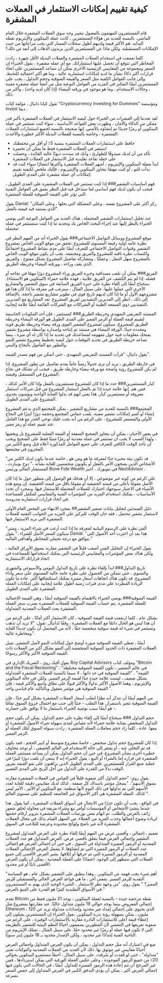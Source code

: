 # كيفية تقييم إمكانات الاستثمار في العملات المشفرة
قام المستثمرون المهتمون بالفضول بتغيير وجه سوق العملات المشفرة خلال العام الماضي.
بالنسبة للعديد من هؤلاء المستثمرين ، كانت عملة البيتكوين والإيثريوم نقطة البداية. هم الأكثر قيمة ولديهم أطول سجلات المسار التي يجب مراعاتها من حيث الإمكانات المستقبلية. ولكن ماذا عن المستثمرين الذين يريدون الذهاب إلى أبعد من ذلك؟

كلما تعمقت في استخدام العملات المشفرة والعملات البديلة الأقل شهرة ، زادت المخاطر التي تتوقع أن تحصل عليها استثماراتك. مع أي عملة مشفرة ، يقول الخبراء إن السعر ومجموعة من المقاييس الرئيسية الأخرى يمكن أن تساعد المستثمرين على اتخاذ قرارات أكثر ذكاءً بشأن ما لديه إمكانات استثمارية عالية ، وما هو أكثر احتمالية للتخبط. وإلى جانب العوامل الكمية مثل السعر والقيمة السوقية وحجم التداول ، يجب على المستثمرين أيضًا التفكير في المزيد من العوامل النوعية مثل من أنشأ عملة مشفرة معينة ، وحالات الاستخدام ، وما هو موجود في ورقته البيضاء (إذا كان لديه واحد) ، وأكثر من ذلك. 

تقول كيانا دانيال ، مؤلفة كتاب "Cryptocurrency Investing for Dummies" ومؤسسة Invest ديفا .

لقد تحدثنا إلى العشرات من الخبراء حول كيفية الاستثمار في العملات المشفرة بأكبر قدر ممكن من الذكاء والأمان ، وظهرت بعض القواعد الأساسية ، سواء كنت تستثمر في عملة البيتكوين أو رمزًا جديدًا تم إنشاؤه بالأمس. إنها صحيحة بالنسبة لجميع استثمارات العملات المشفرة ، وخاصة بالنسبة للعملات البديلة الأكثر خطورة والأحدث: 

* حافظ على استثمارات العملات المشفرة بنسبة 5٪ أو أقل من محفظتك
* استثمر في العملات المشفرة فقط ما يمكن أن تخسره
* تأكد من أن لديك صندوقًا للطوارئ ، وأنك قد سددت ديونًا عالية الفائدة ، وحصلت على خطة تقاعد تقليدية قبل الاستثمار في العملات المشفرة
* ابدأ بعملة البيتكوين والإيثريوم ، أشهر العملات المشفرة وأكثرها انتشارًا
سواء كنت قد بدأت للتو ، أو كنت مهتمًا بتجاوز البيتكوين والإيثيريوم ، فإليك ملخص لكيفية تقييم إمكانات أي عملة مشفرة على المدى الطويل:

فهم أساسيات التشفير### 
إذا كنت تستثمر في العملات المشفرة على المدى الطويل ، فيجب أن يكون لديك فهم أساسي لما ستدخل فيه قبل النظر بعمق في العوامل التقنية التي تؤثر على القيمة السوقية للعملة المشفرة. 

يقول Danial: "ركز أكثر على المشروع نفسه ، وعلى المشكلة التي يحلها ، وعلى المكان الذي يستمد فيه قيمته بالفعل".

عند تحليل استثمارات التشفير المحتملة ، هناك العديد من العوامل النوعية التي يوصي الخبراء بالنظر إليها عند إجراء البحث الخاص بك وتحديد ما إذا كنت ستستثمر في عملة محتملة:

موقع المشروع ووسائل التواصل الاجتماعي###
يقول الخبراء أنه من المهم النظر في نظرة عامة أولية رفيعة المستوى للمشروع. تحقق من موقع الويب الخاص بمشروع التشفير وقنوات التواصل الاجتماعي للتعرف أيضًا على مدى نشاط المشروع اجتماعيًا واكتساب نظرة ثاقبة للمشروع والفريق ومجتمعه. يجب أن يكون موقع الويب الخاص بالمشروع سهل التنقل ، وعمليًا ، ومشاركة تفاصيل المشروع بشكل مفتوح ، والفريق الذي يقف وراءه ، وورقته البيضاء وخريطة الطريق. 

الفريق###
يمكن أن تلعب مصداقية وخبرة الفريق وراء المشروع دورًا مهمًا في نجاحه أو فشله. إذا لم يتم الكشف عن الفريق علانية ، فهذه علامة حمراء (البيتكوين هو الاستثناء). ستحتاج أيضًا إلى إلقاء نظرة على خبرة الفريق السابقة في سوق التشفير والمشاريع الأخرى التي عملوا عليها. على سبيل المثال ، سترغب في معرفة ما إذا كان هذا هو مشروعهم الأول أو ما إذا كان لديهم تاريخ قوي في تطوير مشاريع تشفير ناجحة. بالإضافة إلى ذلك ، انظر إلى المديرين التنفيذيين لفريق المشروع. تعد المشاريع مع المديرين التنفيذيين ذوي السمعة الطيبة أو الشراكات مع الشركات القائمة أيضًا علامة إيجابية.

المستند التعريفي التمهيدي وخريطة الطريق###
كمستثمر ، فإن أحد المكونات الحاسمة لتقييم قيمة العملة أو الرمز المميز على المدى الطويل هو الورقة البيضاء وخريطة الطريق للمشروع. سيكون لمشروع التشفير القوي ورقة بيضاء وخريطة طريق قوية ومحددة جيدًا. الورقة البيضاء هي مستند تم إنتاجه وإصداره بواسطة مشروع تشفير يمنحك معلومات فنية حول مفهومه لمساعدتك في تحديد ما إذا كان له أي ميزة ، بينما تساعد خريطة الطريق في تحديد التوقعات حول كيفية تخطيط مشروع تشفير للنمو والتطور مع المأمول بالنجاح والتبني. 

 يقول دانيال: "قرأت المستند التعريفي التمهيدي ، حتى أتمكن من فهم مصدر القيمة".

في خارطة الطريق ، تريد أن ترى جدولاً زمنياً عاماً يقدم تفاصيل عن تطور المشروع. إذا لم يكن للمشروع رؤية واضحة مع ورقة بيضاء وخارطة طريق ، فيجب أن تشكك في نجاح المشروع في المستقبل وقيمته.

كبار المستثمرين###
حدد ما إذا كان للمشروع مستثمرون بالفعل وإذا كان الأمر كذلك ، فمن هم. إنها علامة جيدة إذا تم بالفعل استثمار المشروع من قبل شركات استثمار معروفة أو مستثمرين كبار. هذا يعني أنهم قد بذلوا العناية الواجبة ويؤمنون بجدوى المشروع على المدى الطويل. 

المجتمع###
بالنسبة للعديد من مشاريع التشفير ، يمكن للمجتمع الذي يدعم المشروع إنشاء أو كسر إمكانات تشفير معينة. يلعب حماس المجتمع وحجمه دورًا كبيرًا في النجاح الأولي والمستمر للمشروع ، على الرغم من أنه يجب عليك توخي الحذر مع هذا العامل عند تقييم عملة أو رمز مميز. 

في بعض الأحيان ، يمكن أن يتجاوز الضجيج المنفعة أو القيمة الفعلية للمشروع بل ويخفيها ، ولهذا السبب لا يجب أن تستثمر في عملة معدنية أو رمزًا مبنيًا فقط على الضجيج ويجب أن تأخذ الوقت الكافي للتعرف على جميع العوامل المذكورة أعلاه قبل وضع الكثير من المخزون في مجتمعها. 

"قد تكون بيئة محيرة جدًا لمعرفة ما هو ومن هو ، خاصة عندما يكون لديك الكثير من الأشخاص الذين يضخون الأمر بالفعل أو يكونون متحمسين للغاية بشأنه ،" دوج بونبارث ، المستشار المالي ورئيس Bone Fide Wealth في نيويورك ، أخبر NextAdvisor .

على الرغم من كونه غير موضوعي ، إلا أن هدفك هو الوصول إلى منظور حول ما إذا كان الأصل مقومًا بأعلى من قيمته الحقيقية أو مقومًا بأقل من قيمته الحقيقية. إن وضع هذه الأشياء في الاعتبار سيوجهك اختيارك للعملات المحتملة للاستثمار فيها. وبمجرد أن تحدد الأساسيات ، يمكنك استخدام المزيد من المؤشرات الفنية والمقاييس كمكمل للمساعدة في اتخاذ قرارات استثمارية مدروسة.

دليل المبتدئين لتحليل بيانات تسعير التشفير## 
بمجرد الانتهاء من الفحص العام الأولي لاستثمار تشفير محتمل ، فقد حان الوقت للتركيز على المزيد من الجوانب التقنية للعملات المشفرة التي تريد الاستثمار فيها. 

"ألقي نظرة على الرسوم البيانية لمعرفة ما إذا كنت أرغب في شراء المزيد ، ومتى سيكون السعر الأمثل للشراء ،" يقول Danial. "هذا بعد أن اخترت أحد الأصول التي تتوافق مع درجة تحملي للمخاطر وأهدافي المالية."

يقول الخبراء إن التحليل الفني أصعب قليلاً في التشفير مقارنة بسوق الأوراق المالية ، ولكن هناك بعض المؤشرات والمقاييس الرئيسية التي يمكنك استخدامها للمساعدة في اتخاذ قراراتك الاستثمارية:

تاريخ التداول###
ابدأ بإلقاء نظرة على تاريخ التداول اليومي والأسبوعي والشهري والسنوي ، حتى تتمكن من الحصول على نظرة عامة عالية المستوى على سعر وأداء المشروع. قد تكون هناك اتجاهات أسعار مميزة يمكنك استكشافها أكثر. عادة ما تكون الزيادة المطردة على مدى فترات زمنية أطول علامة إيجابية على إمكانات العملة المشفرة على المدى الطويل.

القيمة السوقية###
يوصي الخبراء بالاهتمام بالقيمة السوقية أيضًا ، وهي القيمة الإجمالية للعملة المشفرة. يتم حساب القيمة السوقية للعملات المشفرة بضرب سعر العملة المشفرة بعدد العملات المعدنية المتداولة. 

بشكل عام ، كلما ارتفعت قيمة القيمة السوقية ، كان الاستثمار أكثر أمانًا ، على الرغم من أن هذا ليس هو الحال دائمًا مع العملات المشفرة ، وفقًا لدانيال. تقول: "لا تريد أن تذهب وتستثمر في شيء له قيمة سوقية منخفضة حقًا ، لأنه من المحتمل أن يكون جديدًا للغاية ومخاطرة عالية".

أيضًا ، تعطي القيمة السوقية صورة أوضح حول إمكانات النمو لأصل التشفير. تميل العملات المشفرة ذات الحدود السوقية المنخفضة إلى النمو بشكل أكبر من العملات ذات القيمة السوقية الأكبر والأكثر رسوخًا.

يقول أفيك روي ، الشريك الإداري في Roy Capital Advisors ومؤلف كتاب "Bitcoin and the Fiscal Reckoning" : "في عالم التشفير ، تكون القيمة السوقية مختلطة القيمة" . "القيمة السوقية في حد ذاتها ، لا سيما بالنسبة للعملات المشفرة المتداولة بشكل ضعيف ، ليست علامة جيدة جدًا لقيمة الرمز المميز. ولكن في حالة البيتكوين والإيثريوم ، وهما الأصول الأكثر تداولًا والأكثر قبولًا على نطاق واسع والأكثر قيمة ، فإن القيمة السوقية هي مؤشر معقول وبالتأكيد عام قياسي واحد ".

من المهم أيضًا أن تتذكر أنه نظرًا لتقلب أسعار العملات المشفرة بشكل كبير جدًا ، فإن القيمة السوقية تتغير باستمرار. هذا التقلب - جنبًا إلى جنب مع احتمال خروج السوق تمامًا - هو أيضًا سبب توصية الخبراء باستثمار ما لا توافق على خسارته. 

حجم التداول ###
ستحتاج أيضًا إلى إلقاء نظرة على حجم التداول. يمكن أن يكون حجم التداول المنخفض بمثابة علامة حمراء لأنه مقياس لمدى سهولة شراء الأصول المشفرة أو بيعها. عادة ، كلما زاد حجم معاملات العملة المشفرة ، زادت سيولة السوق لتلك العملة أو الرمز المميز. 

إذا كان للمشروع حجم تداول منخفض ، خاصةً مشروع متوسط ​​أو كبير الحجم ، فقد يكون قد تم التخلي عنه ، أو يفتقر إلى حالة الاستخدام في العالم الحقيقي ، أو توجد مخاوف خطيرة أخرى بشأن المشروع. في حين أن حجم التداول يمكن أن يساعد مستثمر العملة المشفرة في قراره إما بالشراء أو البيع ، يقول الخبراء إنه لا ينبغي أن يلعب دورًا كبيرًا في عملية صنع القرار للمستثمرين على المدى الطويل الذين يراهنون على نمو القيمة بمرور الوقت بدلاً من القدرة على التداول من أجل الربح على المدى القصير.

يقول روي: "حجم التداول أكثر صعوبة قليلاً في القياس في العملات المشفرة مقارنة بسوق الأسهم". "يسجل مؤشر ناسداك كل صفقة ، لذلك لديك مقاييس دقيقة للغاية لعدد الأسهم التي تم تداولها في ذلك اليوم لأنها منظمة. مع البيتكوين أو الأثير ، الأمر ليس كذلك. العملة المشفرة هي أكثر الأسواق غير الخاضعة للتنظيم على مستوى العالم ".

في الواقع ، يجب أن تكون حذرًا من الانتحال في أسواق العملات المشفرة ، كما يقول. هذا عندما ينشئ الأشخاص أو المؤسسات أوامر بيع وشراء مزيفة في محاولة لخلق شعور زائف بالعرض والطلب. تم اتهام بعض بورصات العملات المشفرة بتزوير أرقام حجمها لزيادة وضوح أعمالها وجذب المزيد من العملاء. من السهل القيام بذلك في مجال العملات المشفرة لأنه غير ناضج ولوائح محدودة وعرضة للتلاعب في السوق. 

تعميم ، إجمالي ، وأقصى عرض
من المهم أيضًا إلقاء نظرة على العرض المتداول لمشروع التشفير وإجمالي العرض فيما يتعلق بأقصى عرض. العرض المتداول هو عدد العملات المعدنية أو الرموز المميزة المتداولة في السوق ، في حين أن إجمالي العرض هو إجمالي عدد العملات أو الرموز المميزة التي تم إنشاؤها. لا يشمل العرض الإجمالي العملات المعدنية أو الرموز المميزة التي تم حرقها أو إتلافها. يشير العرض الأقصى إلى جميع العملات التي ستظهر إلى الوجود. اعتمادًا على العملة المعدنية ، يمكن أن يكون العرض الأقصى ثابتًا أو غير محدود. 

"أهم شيء يجب فهمه عن البيتكوين ، وهذا ينطبق على التشفير بشكل عام ، هو السياسة النقدية للرمز المميز. بمعنى آخر ، ما هي قواعد العرض الحالي والمستقبلي للرمز المميز؟ " يقول روي. "من وجهة نظر الاستثمار ، الشيء الوحيد الذي يهتم به المستثمرون في الأسواق التقليدية كثيرًا هو القدرة على التنبؤ بالعرض."

تقدم Bitcoin نقطة مرجعية جيدة - بالنسبة لعملة البيتكوين ، يوجد 21 مليون فقط من إجمالي المعروض بينما يوجد حوالي 19 مليون متداول حاليًا. عند مقارنتها بمشروع مثل Ethereum ، الذي يحتوي على إجمالي إمداد غير محدود وإمدادات متداولة تزيد عن 120 مليون ، يمكن بسهولة رؤية ندرة البيتكوين. يقول الخبراء إن المستثمرين يميلون إلى إعطاء قيمة أعلى للاستثمارات النادرة مقارنة بالاستثمارات الوفيرة ، على الرغم من صعوبة تعريفها في التشفير لأن المطورين يصممون أحيانًا النظم البيئية للتشفير بالطريقة التي لا تكون فيها عملة أو رمزًا غير محدود حقًا. على سبيل المثال ، تمتلك الإيثريوم من الناحية الفنية إمدادًا غير محدود ، ولكن الإصدار محدود بـ 18 مليون إيثر سنويًا. 

ضع في اعتبارك أنه مثل حجم التداول ، يمكن أن يكون العرض المتداول وإجمالي العرض أحيانًا مقاييس غير موثوق بها. ذلك لأن العديد من العملات المعدنية والتوكنات تعتبر "متداولة" ، حتى لو فُقدت أو سُرقت. على سبيل المثال ، أخطأ مستثمرو البيتكوين بحوالي 20٪ من جميع الرموز الموجودة ، وعلى عكس العملة الورقية التي يمكن استردادها ، فمن غير المرجح أن تتم إعادة هذه الرموز المميزة للتداول. أيضًا ، في الحالات التي يكون فيها إجمالي العرض أكبر ، يمكن أن يؤدي التدفق الكبير في العرض المتداول إلى خفض السعر بسرعة.

